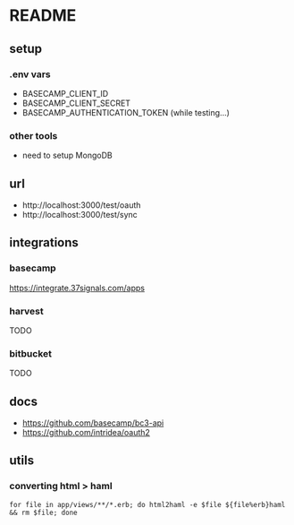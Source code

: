 # README


## setup
### .env vars
* BASECAMP_CLIENT_ID
* BASECAMP_CLIENT_SECRET
* BASECAMP_AUTHENTICATION_TOKEN (while testing...)
### other tools
* need to setup MongoDB


## url
* http://localhost:3000/test/oauth
* http://localhost:3000/test/sync

## integrations
### basecamp
https://integrate.37signals.com/apps
### harvest
TODO
### bitbucket
TODO


## docs
* https://github.com/basecamp/bc3-api
* https://github.com/intridea/oauth2

## utils
### converting html > haml
```
for file in app/views/**/*.erb; do html2haml -e $file ${file%erb}haml && rm $file; done
```
